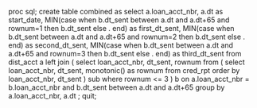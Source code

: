 proc sql;
    create table combined as
    select 
        a.loan_acct_nbr, 
        a.dt as start_date,
        MIN(case when b.dt_sent between a.dt and a.dt+65 and rownum=1 then b.dt_sent else . end) as first_dt_sent,
        MIN(case when b.dt_sent between a.dt and a.dt+65 and rownum=2 then b.dt_sent else . end) as second_dt_sent,
        MIN(case when b.dt_sent between a.dt and a.dt+65 and rownum=3 then b.dt_sent else . end) as third_dt_sent
    from 
        dist_acct a
        left join (
            select 
                loan_acct_nbr, 
                dt_sent, 
                rownum
            from 
                (
                    select 
                        loan_acct_nbr, 
                        dt_sent,
                        monotonic() as rownum
                    from 
                        cred_rpt
                    order by loan_acct_nbr, dt_sent
                ) sub
            where rownum <= 3
        ) b
        on a.loan_acct_nbr = b.loan_acct_nbr 
        and b.dt_sent between a.dt and a.dt+65
    group by 
        a.loan_acct_nbr, 
        a.dt
    ;
quit;
